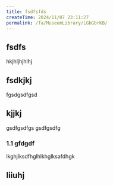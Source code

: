 ```yaml
---
title: fsdfsfds
createTime: 2024/11/07 23:11:27
permalink: /fa/MuseumLibrary/LGbGbrKB/
---
```


## fsdfs
hkjhljhjhlhj
## fsdkjkj

fgsdgsdfgsd

## kjjkj

gsdfgsdfgs
gsdfgsdfg

### 1.1 gfdgdf


lkghjlksdfhglhlkhglksafdhgk

## liiuhj

